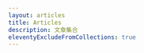 ```yaml
---
layout: articles
title: Articles
description: 文章集合
eleventyExcludeFromCollections: true
---
```





